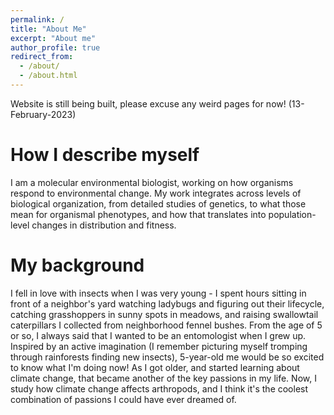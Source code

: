 ```yaml
---
permalink: /
title: "About Me"
excerpt: "About me"
author_profile: true
redirect_from: 
  - /about/
  - /about.html
---
```

Website is still being built, please excuse any weird pages for now! (13-February-2023)

How I describe myself
======
I am a molecular environmental biologist, working on how organisms respond to environmental change. My work integrates across levels of biological organization, from detailed studies of genetics, to what those mean for organismal phenotypes, and how that translates into population-level changes in distribution and fitness. 

My background
======
I fell in love with insects when I was very young - I spent hours sitting in front of a neighbor's yard watching ladybugs and figuring out their lifecycle, catching grasshoppers in sunny spots in meadows, and raising swallowtail caterpillars I collected from neighborhood fennel bushes. From the age of 5 or so, I always said that I wanted to be an entomologist when I grew up. Inspired by an active imagination (I remember picturing myself tromping through rainforests finding new insects), 5-year-old me would be so excited to know what I'm doing now! As I got older, and started learning about climate change, that became another of the key passions in my life. Now, I study how climate change affects arthropods, and I think it's the coolest combination of passions I could have ever dreamed of.

